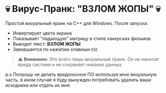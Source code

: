 # 💀 Вирус-Пранк: "ВЗЛОМ ЖОПЫ" 💀

Простой визуальный пранк на C++ для Windows. После запуска:

- Инвертирует цвета экрана
- Показывает "падающую" матрицу в стиле хакерских фильмов
- Выводит текст: **ВЗЛОМ ЖОПЫ**
- Завершается по нажатию клавиши `ESC`

> ⚠️ **Внимание**: Это всего лишь визуальный пранк. Он не наносит вреда системе и не сохраняет никаких данных.
> 
p.s Попрошу не делать вредоносное ПО используя мою визуальную часть, в ином случае я буду вынужден потребовать удалить ваши исходники или отдать их мне

